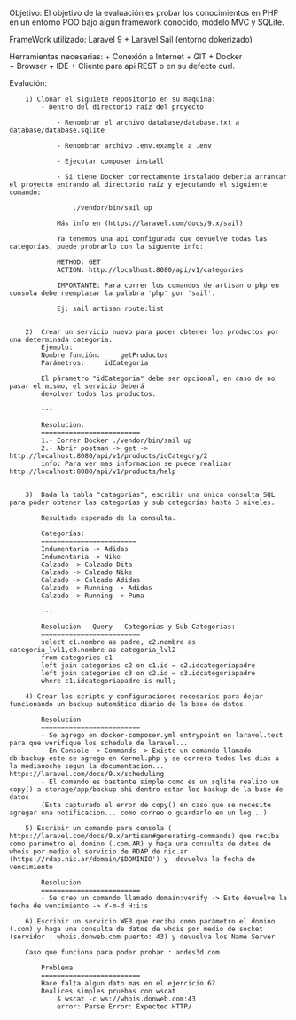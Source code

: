 Objetivo:
    El objetivo de la evaluación es probar los conocimientos en PHP en un entorno POO bajo algún framework conocido, 
    modelo MVC y SQLite.

FrameWork utilizado: Laravel 9 + Laravel Sail (entorno dokerizado)


Herramientas necesarias:
        + Conexión a Internet
        + GIT
        + Docker  
        + Browser
        + IDE 
        + Cliente para api REST o en su defecto curl.   
        

Evalución:
            
        1) Clonar el siguiete repositorio en su maquina:
            - Dentro del directorio raíz del proyecto

                - Renombrar el archivo database/database.txt a database/database.sqlite

                - Renombrar archivo .env.example a .env
            
                - Ejecutar composer install

                - Si tiene Docker correctamente instalado debería arrancar el proyecto entrando al directorio raíz y ejecutando el siguiente comando:
            
                    ./vendor/bin/sail up

                Más info en (https://laravel.com/docs/9.x/sail)
            
                Ya tenemos una api configurada que devuelve todas las categorías, puede probrarlo con la siguente info:
        
                METHOD: GET
                ACTION: http://localhost:8080/api/v1/categories

                IMPORTANTE: Para correr los comandos de artisan o php en consola debe reemplazar la palabra 'php' por 'sail'. 
            
                Ej: sail artisan route:list
            
    
        2)  Crear un servicio nuevo para poder obtener los productos por una determinada categoria.
            Ejemplo: 
    	    Nombre función: 	getProductos 
            Parámetros: 	idCategoria 
            
            El párametro "idCategoria" debe ser opcional, en caso de no pasar el mismo, el servicio deberá
            devolver todos los productos.
            
            ---

            Resolucion: 
            =========================
            1.- Correr Docker ./vendor/bin/sail up
            2.- Abrir postman -> get -> http://localhost:8080/api/v1/products/idCategory/2 
            info: Para ver mas informacion se puede realizar  http://localhost:8080/api/v1/products/help

        
        3)  Dada la tabla "catagorias", escribir una única consulta SQL para poder obtener las categorías y sub categorías hasta 3 niveles.
            
            Resultado esperado de la consulta.
            
            Categorías:
            ========================
            Indumentaria -> Adidas
            Indumentaria -> Nike
            Calzado -> Calzado Dita
            Calzado -> Calzado Nike
            Calzado -> Calzado Adidas
            Calzado -> Running -> Adidas
            Calzado -> Running -> Puma 

            ---

            Resolucion - Query - Categorias y Sub Categorias:
            =========================
            select c1.nombre as padre, c2.nombre as categoria_lvl1,c3.nombre as categoria_lvl2
            from categories c1
            left join categories c2 on c1.id = c2.idcategoriapadre
            left join categories c3 on c2.id = c3.idcategoriapadre
            where c1.idcategoriapadre is null;

        4) Crear los scripts y configuraciones necesarias para dejar funcionando un backup automático diario de la base de datos. 

            Resolucion 
            =========================
            - Se agrego en docker-composer.yml entrypoint en laravel.test para que verifique los schedule de laravel...
            - En Console -> Commands -> Existe un comando llamado db:backup este se agrego en Kernel.php y se correra todos los dias a la medianoche segun la documentacion... https://laravel.com/docs/9.x/scheduling
            - El comando es bastante simple como es un sqlite realizo un copy() a storage/app/backup ahi dentro estan los backup de la base de datos
            (Esta capturado el error de copy() en caso que se necesite agregar una notificacion... como correo o guardarlo en un log...)

        5) Escribir un comando para consola ( https://laravel.com/docs/9.x/artisan#generating-commands) que reciba como parámetro el domino (.com.AR) y haga una consulta de datos de whois por medio el servicio de RDAP de nic.ar (https://rdap.nic.ar/domain/$DOMINIO') y  devuelva la fecha de vencimiento

            Resolucion
            =========================
            - Se creo un comando llamado domain:verify -> Este devuelve la fecha de vencimiento -> Y-m-d H:i:s

        6) Escribir un servicio WEB que reciba como parámetro el domino (.com) y haga una consulta de datos de whois por medio de socket (servidor : whois.donweb.com puerto: 43) y devuelva los Name Server

        Caso que funciona para poder probar : andes3d.com

            Problema
            =========================
            Hace falta algun dato mas en el ejercicio 6?
            Realices simples pruebas con wscat
                $ wscat -c ws://whois.donweb.com:43
                error: Parse Error: Expected HTTP/
